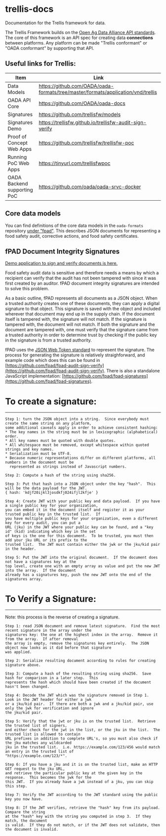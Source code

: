 # trellis-docs
Documentation for the Trellis framework for data.

The Trellis Framework builds on the [Open Ag Data Alliance API standards](https://github.com/oada/oada-docs).
The core of this framework is an API spec for creating data **connections** between
platforms. Any platform can be made "Trellis conformant" or "OADA conformant" by supporting
that API.

## Useful links for Trellis:
| Item | Link |
| --- | --- |
|  Data Models   |  https://github.com/OADA/oada-formats/tree/master/formats/application/vnd/trellis |
|  OADA API Core |  https://github.com/OADA/oada-docs |
|  Signatures    |  https://github.com/trellisfw/models |
|  Signatures Demo | https://trellisfw.github.io/trellisfw-audit-sign-verify |
|  Proof of Concept Web Apps | https://github.com/trellisfw/trellisfw-poc |
|  Running PoC Web Apps | https://tinyurl.com/trellisfwpoc |
|  OADA Backend supporting PoC | https://github.com/oada/oada-srvc-docker |


## Core data models
You can find definitions of the core data models in the `oada-formats` repository 
[under "fpad"](https://github.com/OADA/oada-formats/tree/master/formats/application/vnd/fpad).
This describes JSON documents for representing a food safety audit, corrective actions, and
food safety certificates.  

## fPAD Document Integrity Signatures

[Demo application to sign and verify documents is here.](https://fpad.github.io/fpad-audit-sign-verify)

Food safety audit data is sensitive and therefore needs a means by which a recipient can verify
that the audit has not been tampered with since it was first created by an auditor.  fPAD 
document integrity signatures are intended to solve this problem.

As a basic outline, fPAD represents all documents as a JSON object.  When a trusted authority creates
one of these documents, they can apply a digital signature to that object.  This signature is saved with 
the object and included wherever that document may end up in the supply chain.  If the document itself
is tampered with, the signature will not match.  If the signature is tampered with, the document
will not match.  If both the signature and the document are tampered with, one must verify that the
signature came from a trusted authority in order to determine trust by checking if the public key
in the signature is from a trusted authority.

fPAD uses the [JSON Web Token standard](https://jwt.io) to represent the signature.  The process
for generating the signature is relatively straighforward, and example code which does this can 
be found in [https://github.com/fpad/fpad-audit-sign-verify](https://github.com/fpad/fpad-audit-sign-verify).
There is also a standalone JavaScript implementation: 
[https://github.com/fpad/fpad-signatures](https://github.com/fpad/fpad-signatures).

# To create a signature:
---------------------------------------------------------
```
Step 1: turn the JSON object into a string.  Since everybody must create the same string on any platform,
some additional caveats apply in order to achieve consistent hashing: 
* The key names in the string must be in lexicographic (alphabetical) order.
* All key names must be quoted with double quotes.
* All whitespace must be removed, except whitespace within quoted strings and key names.
* Serialization must be UTF-8.
* Because numeric representations differ on different platforms, all numbers in the document must be 
  represented as strings instead of Javascript numbers.

Step 2: Compute a hash of the string using sha256.

Step 3: Put that hash into a JSON object under the key "hash".  This will be the data payload for the JWT.
{ hash: 'kdjf20ijkl3josdkfj024ifjl2kfje' }

Step 4: Create JWT with your public key and data payload.  If you have a single public key for your organization,
you can embed it in the document itself and register it as your trusted public key in the trusted list.  If
you have multiple public keys for your organization, even a different key for every audit, you can put a
URL (jku) in the JWT where your public key can be found, and a "key id" (kid) indicating which key in the set 
of keys is the one for this document.  To be trusted, you must then add your jku URL or its prefix to the
trusted list.  The JWT must contain either the jwk or the jku/kid pair in the header.

Step 5: Put the JWT into the original document.  If the document does not have a signatures key at the
top level, create one with an empty array as value and put the new JWT into the array.  If the document
already has a signatures key, push the new JWT onto the end of the signatures array.
```


# To Verify a Signature:
---------------------------------------------------------
Note: this process is the reverse of creating a signature.
```
Step 1: read JSON document and remove latest signature.  Find the most recent signature in the array under the 
signatures key: the one at the highest index in the array.  Remove it from the array.  If after removal
the array is empty, remove the signatures key entirely.  The JSON object now looks as it did before that signature 
was applied.

Step 2: Serialize resulting document according to rules for creating signature above.  

Step 3: Compute a hash of the resulting string using sha256.  Save hash for comparison in a later step.  This 
represents the hash which should have been created if the document hasn't been changed.

Step 4: Decode the JWT which was the signature removed in Step 1.  Look in the JWT header for either a jwk
or a jku/kid pair.  If there are both a jwk and a jku/kid pair, use only the jwk for verification and ignore
the jku/kid pair.  

Step 5: Verify that the jwt or jku is on the trusted list.  Retrieve the trusted list of signers,
and either check for the jwt in the list, or the jku in the list.  The trusted list is allowed to contain
URL prefixes in addition to complete URL's, so you must also check if the jku matches any wildcarded
jku in the trusted list.  i.e. https://example.com/123/456 would match an entry in the trusted list of 
"https://example.com/123/*".

Step 6: If you have a jku and it is on the trusted list, make an HTTP GET request to the jku URL,
and retrieve the particular public key at the given key in the response.  This becomes the jwk for the 
this JWT.  If you already have a jwk instead of a jku, you can skip this step.

Step 7: Verify the JWT according to the JWT standard using the public key you now have.

Step 8: If the JWT verifies, retrieve the "hash" key from its payload.  Compare the string
at the "hash" key with the string you computed in step 3.  If they match, the document
is valid.  If they do not match, or if the JWT does not validate, then the document is invalid.
